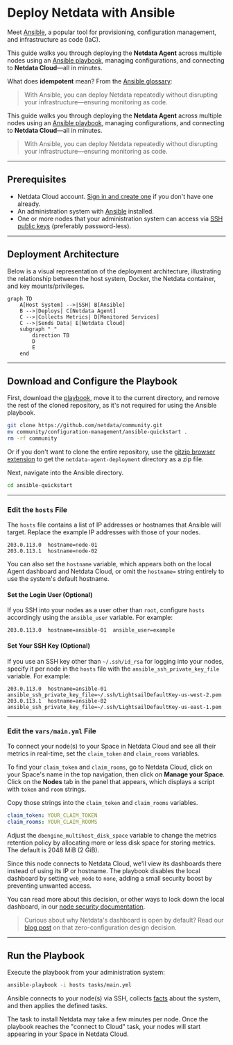 # Deploy Netdata with Ansible

Meet [Ansible](https://ansible.com), a popular tool for provisioning, configuration management, and infrastructure as code (IaC). 

This guide walks you through deploying the **Netdata Agent** across multiple nodes using an [Ansible playbook](https://github.com/netdata/community/tree/main/configuration-management/ansible-quickstart/), managing configurations, and connecting to **Netdata Cloud**—all in minutes.

What does **idempotent** mean? From the [Ansible glossary](https://docs.ansible.com/ansible/latest/reference_appendices/glossary.html):

>With Ansible, you can deploy Netdata repeatedly without disrupting your infrastructure—ensuring monitoring as code.

This guide walks you through deploying the **Netdata Agent** across multiple nodes using an [Ansible playbook](https://github.com/netdata/community/tree/main/configuration-management/ansible-quickstart/), managing configurations, and connecting to **Netdata Cloud**—all in minutes.

>With Ansible, you can deploy Netdata repeatedly without disrupting your infrastructure—ensuring monitoring as code.

---

## Prerequisites

- Netdata Cloud account. [Sign in and create one](https://app.netdata.cloud) if you don't have one already.
- An administration system with [Ansible](https://www.ansible.com/) installed.
- One or more nodes that your administration system can access via [SSH public keys](https://git-scm.com/book/en/v2/Git-on-the-Server-Generating-Your-SSH-Public-Key) (preferably password-less).

---

## Deployment Architecture

Below is a visual representation of the deployment architecture, illustrating the relationship between the host system, Docker, the Netdata container, and key mounts/privileges.

```mermaid
graph TD
    A[Host System] -->|SSH| B[Ansible]
    B -->|Deploys| C[Netdata Agent]
    C -->|Collects Metrics| D[Monitored Services]
    C -->|Sends Data| E[Netdata Cloud]
    subgraph " "
        direction TB
        D
        E
    end
```

---

## Download and Configure the Playbook

First, download the [playbook](https://github.com/netdata/community/tree/main/configuration-management/ansible-quickstart/), move it to the current directory, and remove the rest of the cloned repository, as it's not required for using the Ansible playbook.

```bash
git clone https://github.com/netdata/community.git
mv community/configuration-management/ansible-quickstart .
rm -rf community
```

Or if you don't want to clone the entire repository, use the [gitzip browser extension](https://gitzip.org/) to get the `netdata-agent-deployment` directory as a zip file.

Next, navigate into the Ansible directory.

```bash
cd ansible-quickstart
```

---

### Edit the `hosts` File

The `hosts` file contains a list of IP addresses or hostnames that Ansible will target. Replace the example IP addresses with those of your nodes.

```text
203.0.113.0  hostname=node-01
203.0.113.1  hostname=node-02
```

You can also set the `hostname` variable, which appears both on the local Agent dashboard and Netdata Cloud, or omit the `hostname=` string entirely to use the system's default hostname.

#### Set the Login User (Optional)

If you SSH into your nodes as a user other than `root`, configure `hosts` accordingly using the `ansible_user` variable. For example:

```text
203.0.113.0  hostname=ansible-01  ansible_user=example
```

#### Set Your SSH Key (Optional)

If you use an SSH key other than `~/.ssh/id_rsa` for logging into your nodes, specify it per node in the `hosts` file with the `ansible_ssh_private_key_file` variable. For example:

```text
203.0.113.0  hostname=ansible-01  ansible_ssh_private_key_file=~/.ssh/LightsailDefaultKey-us-west-2.pem
203.0.113.1  hostname=ansible-02  ansible_ssh_private_key_file=~/.ssh/LightsailDefaultKey-us-east-1.pem
```

---

### Edit the `vars/main.yml` File

To connect your node(s) to your Space in Netdata Cloud and see all their metrics in real-time, set the `claim_token` and `claim_rooms` variables.

To find your `claim_token` and `claim_rooms`, go to Netdata Cloud, click on your Space's name in the top navigation, then click on **Manage your Space**. Click on the **Nodes** tab in the panel that appears, which displays a script with `token` and `room` strings.

Copy those strings into the `claim_token` and `claim_rooms` variables.

```yml
claim_token: YOUR_CLAIM_TOKEN
claim_rooms: YOUR_CLAIM_ROOMS
```

Adjust the `dbengine_multihost_disk_space` variable to change the metrics retention policy by allocating more or less disk space for storing metrics. The default is 2048 MiB (2 GiB).

Since this node connects to Netdata Cloud, we'll view its dashboards there instead of using its IP or hostname. The playbook disables the local dashboard by setting `web_mode` to `none`, adding a small security boost by preventing unwanted access.

You can read more about this decision, or other ways to lock down the local dashboard, in our [node security documentation](https://learn.netdata.cloud/docs/netdata-agent/security/overview).

>Curious about why Netdata's dashboard is open by default? Read our [blog post](https://www.netdata.cloud/blog/netdata-agent-dashboard/) on that zero-configuration design decision.

---

## Run the Playbook

Execute the playbook from your administration system:

```bash
ansible-playbook -i hosts tasks/main.yml
```

Ansible connects to your node(s) via SSH, collects [facts](https://docs.ansible.com/ansible/latest/user_guide/playbooks_vars_facts.html#ansible-facts) about the system, and then applies the defined tasks.

The task to install Netdata may take a few minutes per node. Once the playbook reaches the "connect to Cloud" task, your nodes will start appearing in your Space in Netdata Cloud.